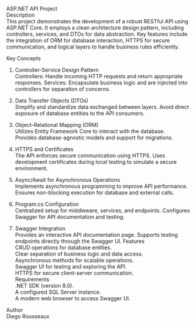 ASP.NET API Project<br>
Description<br>
This project demonstrates the development of a robust RESTful API using ASP.NET Core. It employs a clean architecture design pattern, including controllers, services, and DTOs for data abstraction. Key features include the integration of ORM for database interaction, HTTPS for secure communication, and logical layers to handle business rules efficiently.<br>

Key Concepts<br>
1. Controller-Service Design Pattern<br>
Controllers: Handle incoming HTTP requests and return appropriate responses.
Services: Encapsulate business logic and are injected into controllers for separation of concerns.<br>

3. Data Transfer Objects (DTOs)<br>
Simplify and standardize data exchanged between layers.
Avoid direct exposure of database entities to the API consumers.<br>

4. Object-Relational Mapping (ORM)<br>
Utilizes Entity Framework Core to interact with the database.<br>
Provides database-agnostic models and support for migrations.<br>

5. HTTPS and Certificates<br>
The API enforces secure communication using HTTPS.
Uses development certificates during local testing to simulate a secure environment.<br>
6. Async/Await for Asynchronous Operations<br>
Implements asynchronous programming to improve API performance.
Ensures non-blocking execution for database and external calls.<br>

7. Program.cs Configuration<br>
Centralized setup for middleware, services, and endpoints.
Configures Swagger for API documentation and testing.<br>

8. Swagger Integration<br>
Provides an interactive API documentation page.
Supports testing endpoints directly through the Swagger UI.
Features<br>
CRUD operations for database entities.<br>
Clear separation of business logic and data access.<br>
Asynchronous methods for scalable operations.<br>
Swagger UI for testing and exploring the API.<br>
HTTPS for secure client-server communication.<br>
Requirements<br>
.NET SDK (version 8.0).<br>
A configured SQL Server instance.<br>
A modern web browser to access Swagger UI.<br>

Author<br>
Diego Rousseaux<br>
 
 
